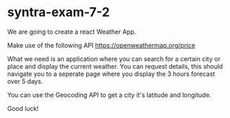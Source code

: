 # syntra-exam-7-2
We are going to create a react Weather App.

Make use of the following API https://openweathermap.org/price

What we need is an application where you can search for a certain city or place and display the current weather.
You can request details, this should navigate you to a seperate page where you display the 3 hours forecast over 5 days.

You can use the Geocoding API to get a city it's latitude and longitude.

Good luck!
